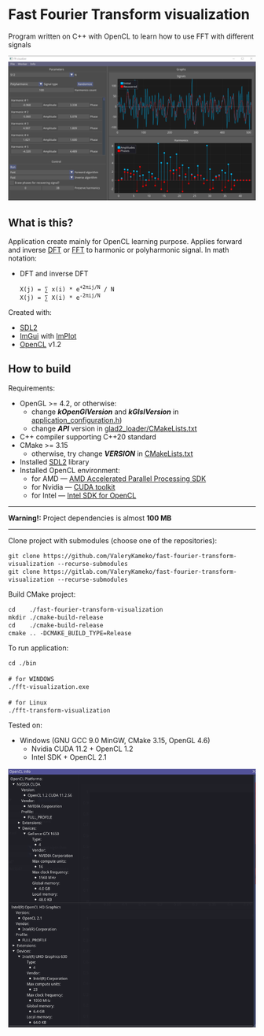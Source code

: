 # Fast Fourier Transform visualization

Program written on C++ with OpenCL to learn how to use FFT with different signals

![Application GUI view](./res/screenshot1.png)

## What is this?

Application create mainly for OpenCL learning purpose.
Applies forward and inverse [DFT](https://en.wikipedia.org/wiki/Discrete_Fourier_transform) or [FFT](https://en.wikipedia.org/wiki/Fast_Fourier_transform) to harmonic or polyharmonic signal.
In math notation:
* DFT and inverse DFT
  <pre><code>X(j) = &sum; x(i) * e<sup>+2&pi;ij/N</sup> / N
  X(j) = &sum; X(i) * e<sup>-2&pi;ij/N</sup></code></pre>

Created with:
* [SDL2](https://www.libsdl.org/)
* [ImGui](https://github.com/ocornut/imgui/) with [ImPlot](https://github.com/epezent/implot)
* [OpenCL](https://wikipedia.org/wiki/OpenCL) v1.2

## How to build

Requirements:
* OpenGL >= 4.2, or otherwise:
    * change **_kOpenGlVersion_** and **_kGlslVersion_** in [application_configuration.h](./app/application_configuration.h))
    * change **_API_** version in [glad2_loader/CMakeLists.txt](./3rd_party/glad2_loader/CMakeLists.txt)
* C++ compiler supporting C++20 standard
* CMake >= 3.15
    * otherwise, try change **_VERSION_** in [CMakeLists.txt](./CMakeLists.txt)
* Installed [SDL2](https://www.libsdl.org/download-2.0.php) library
* Installed OpenCL environment:
    * for AMD &mdash; [AMD Accelerated Parallel Processing SDK](https://en.wikipedia.org/wiki/AMD_APP_SDK)
    * for Nvidia &mdash; [CUDA toolkit](https://developer.nvidia.com/CUDA-toolkit-Archive)
    * for Intel &mdash; [Intel SDK for OpenCL](https://software.intel.com/content/www/us/en/develop/tools/opencl-sdk.html)
    
---
**Warning!:** Project dependencies is almost **100 MB**

---

Clone project with submodules (choose one of the repositories):
```shell script
git clone https://github.com/ValeryKameko/fast-fourier-transform-visualization --recurse-submodules
git clone https://gitlab.com/ValeryKameko/fast-fourier-transform-visualization --recurse-submodules
```
Build CMake project:
```shell script
cd    ./fast-fourier-transform-visualization
mkdir ./cmake-build-release
cd    ./cmake-build-release
cmake .. -DCMAKE_BUILD_TYPE=Release
```

To run application:
```shell script
cd ./bin

# for WINDOWS
./fft-visualization.exe

# for Linux
./fft-transform-visualization
```

Tested on:
* Windows (GNU GCC 9.0 MinGW, CMake 3.15, OpenGL 4.6)
    + Nvidia CUDA 11.2 + OpenCL 1.2
    + Intel SDK + OpenCL 2.1

![Local configuration](./res/screenshot2.png)
